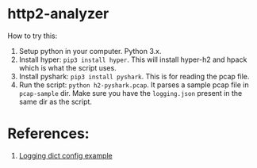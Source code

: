 # http2-analyzer
How to try this:

1. Setup python in your computer. Python 3.x.
2. Install hyper: `pip3 install hyper`. This will install hyper-h2 and hpack which is what the script uses.
3. Install pyshark: `pip3 install pyshark`. This is for reading the pcap file. 
3. Run the script: `python h2-pyshark.pcap`. It parses a sample pcap file in `pcap-sample` dir.
   Make sure you have the `logging.json` present in the same dir as the script.


# References:
1. [Logging dict config example](https://stackoverflow.com/questions/7507825/where-is-a-complete-example-of-logging-config-dictconfig)